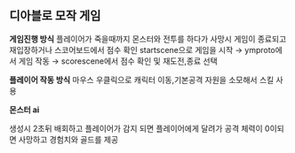 ## 디아블로 모작 게임

**게임진행 방식**
플레이어가 죽을때까지 몬스터와 전투를 하다가 사망시 게임이 종료되고 재입장하거나 스코어보드에서 점수 확인
startscene으로 게임을 시작 → ymproto에서 게임 작동 → scorescene에서 점수 확인 및 재도전,종료 선택

**플레이어 작동 방식**
마우스 우클릭으로 캐릭터 이동,기본공격
자원을 소모해서 스킬 사용

**몬스터 ai**

생성시 2초뒤 배회하고 플레이어가 감지 되면 플레이어에게 달려가 공격
체력이 0이되면 사망하고 경험치와 골드를 제공
